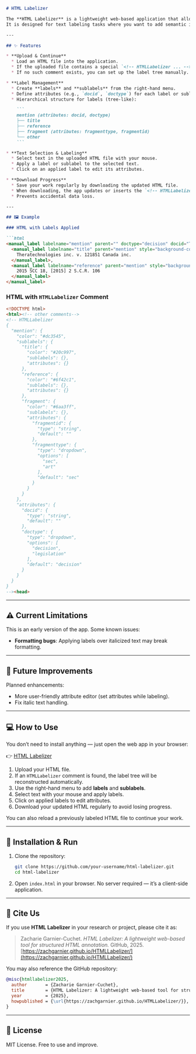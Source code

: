 ````markdown
# HTML Labelizer

The **HTML Labelizer** is a lightweight web-based application that allows you to annotate HTML files with structured labels and attributes.  
It is designed for text labeling tasks where you want to add semantic information directly into the HTML file.

---

## ✨ Features

* **Upload & Continue**
  * Load an HTML file into the application.
  * If the uploaded file contains a special `<!-- HTMLLabelizer ... -->` comment (before `<head>`), the app will automatically parse it and rebuild the label tree in the sidebar.
  * If no such comment exists, you can set up the label tree manually.

* **Label Management**
  * Create **labels** and **sublabels** from the right-hand menu.
  * Define attributes (e.g., `docid`, `doctype`) for each label or sublabel.
  * Hierarchical structure for labels (tree-like):

    ```
    mention (attributes: docid, doctype)
    ├── title
    ├── reference
    ├── fragment (attributes: fragmenttype, fragmentid)
    └── other
    ```

* **Text Selection & Labeling**
  * Select text in the uploaded HTML file with your mouse.
  * Apply a label or sublabel to the selected text.
  * Click on an applied label to edit its attributes.

* **Download Progress**
  * Save your work regularly by downloading the updated HTML file.
  * When downloading, the app updates or inserts the `<!-- HTMLLabelizer ... -->` JSON comment so that you can reload the same label structure later.
  * Prevents accidental data loss.

---

## 🖼️ Example

### HTML with Labels Applied

```html
<manual_label labelname="mention" parent="" doctype="decision" docid="Thera" style="background-color: rgb(251, 60, 60); color: white;">
  <manual_label labelname="title" parent="mention" style="background-color: rgb(111, 66, 193); color: white;">
    Theratechnologies inc. v. 121851 Canada inc.
  </manual_label>, 
  <manual_label labelname="reference" parent="mention" style="background-color: rgb(74, 158, 255); color: black;">
    2015 SCC 18, [2015] 2 S.C.R. 106
  </manual_label>
</manual_label>
````

### HTML with `HTMLLabelizer` Comment

```html
<!DOCTYPE html>
<html><!-- other comments-->
<!-- HTMLLabelizer
{
  "mention": {
    "color": "#dc3545",
    "sublabels": {
      "title": {
        "color": "#20c997",
        "sublabels": {},
        "attributes": {}
      },
      "reference": {
        "color": "#6f42c1",
        "sublabels": {},
        "attributes": {}
      },
      "fragment": {
        "color": "#6aa3ff",
        "sublabels": {},
        "attributes": {
          "fragmentid": {
            "type": "string",
            "default": ""
          },
          "fragmenttype": {
            "type": "dropdown",
            "options": [
              "sec",
              "art"
            ],
            "default": "sec"
          }
        }
      }
    },
    "attributes": {
      "docid": {
        "type": "string",
        "default": ""
      },
      "doctype": {
        "type": "dropdown",
        "options": [
          "decision",
          "legislation"
        ],
        "default": "decision"
      }
    }
  }
}
--><head>
```

---

## ⚠️ Current Limitations

This is an early version of the app. Some known issues:

* **Formatting bugs**: Applying labels over italicized text may break formatting.

---

## 🚀 Future Improvements

Planned enhancements:

* More user-friendly attribute editor (set attributes while labeling).
* Fix italic text handling.

---

## 💻 How to Use

You don’t need to install anything — just open the web app in your browser:

👉 [HTML Labelizer](https://zachgarnier.github.io/HTMLLabelizer/)

1. Upload your HTML file.
2. If an `HTMLLabelizer` comment is found, the label tree will be reconstructed automatically.
3. Use the right-hand menu to add **labels** and **sublabels**.
4. Select text with your mouse and apply labels.
5. Click on applied labels to edit attributes.
6. Download your updated HTML regularly to avoid losing progress.

You can also reload a previously labeled HTML file to continue your work.

---

## 📂 Installation & Run

1. Clone the repository:

   ```bash
   git clone https://github.com/your-username/html-labelizer.git
   cd html-labelizer
   ```
2. Open `index.html` in your browser.
   No server required — it’s a client-side application.

---

## 📖 Cite Us

If you use **HTML Labelizer** in your research or project, please cite it as:

> Zacharie Garnier-Cuchet. *HTML Labelizer: A lightweight web-based tool for structured HTML annotation.* GitHub, 2025.
> [https://zachgarnier.github.io/HTMLLabelizer/](https://zachgarnier.github.io/HTMLLabelizer/)

You may also reference the GitHub repository:

```bibtex
@misc{htmllabelizer2025,
  author       = {Zacharie Garnier-Cuchet},
  title        = {HTML Labelizer: A lightweight web-based tool for structured HTML annotation},
  year         = {2025},
  howpublished = {\url{https://zachgarnier.github.io/HTMLLabelizer/}},
}
```

---

## 📝 License

MIT License. Free to use and improve.


